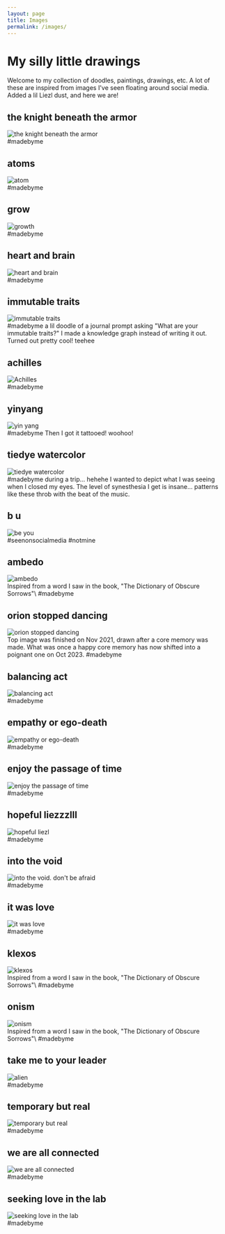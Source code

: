 ```yaml
---
layout: page
title: Images
permalink: /images/
---
```


# My silly little drawings
Welcome to my collection of doodles, paintings, drawings, etc.  A lot of these are inspired from images I've seen floating around social media. Added a lil Liezl dust, and here we are!

## the knight beneath the armor
<div id="the-knight-beneath-the-armor">
    <img src="{{ '/assets/img/knightbeneaththearmor.jpg' | prepend: site.baseurl }}" alt="the knight beneath the armor">
</div>
#madebyme

## atoms
<div id="atoms">
    <img src="{{ '/assets/img/atoms.jpg' | prepend: site.baseurl }}" alt="atom">
</div>
#madebyme

## grow
<div id="grow">
    <img src="{{ '/assets/img/grow.jpg' | prepend: site.baseurl }}" alt="growth">
</div>
#madebyme

## heart and brain
<div id="heart.n.brain">
    <img src="{{ '/assets/img/heart.n.brain.jpg' | prepend: site.baseurl }}" alt="heart and brain">
</div>
#madebyme

## immutable traits
<div id="immutable">
    <img src="{{ '/assets/img/immutabletraits.jpg' | prepend: site.baseurl }}" alt="immutable traits">
</div>
#madebyme a lil doodle of a journal prompt asking "What are your immutable traits?" I made a knowledge graph instead of writing it out.  Turned out pretty cool! teehee

## achilles
<div id="achilles">
    <img src="{{ '/assets/img/achilles.jpg' | prepend: site.baseurl }}" alt="Achilles">
</div>
#madebyme

## yinyang
<div id="yinyang">
    <img src="{{ '/assets/img/yinyang.jpg' | prepend: site.baseurl }}" alt="yin yang">
</div>
#madebyme Then I got it tattooed! woohoo!

## tiedye watercolor
<div id="tiedye">
    <img src="{{ '/assets/img/psychedelic.watercolor.jpg' | prepend: site.baseurl }}" alt="tiedye watercolor">
</div>
#madebyme during a trip... hehehe I wanted to depict what I was seeing when I closed my eyes.  The level of synesthesia I get is insane... patterns like these throb with the beat of the music. 

## b u 
<div id="beyou">
    <img src="{{ '/assets/img/bu.jpg' | prepend: site.baseurl }}" alt="be you">
</div>
#seenonsocialmedia #notmine

## ambedo
<div id="ambedo">
    <img src="{{ '/assets/img/ambedo.jpg' | prepend: site.baseurl }}" alt="ambedo">
</div>
Inspired from a word I saw in the book, "The Dictionary of Obscure Sorrows"\
#madebyme

## orion stopped dancing
<div id="orion-stopped-dancing">
    <img src="{{ '/assets/img/orionstoppeddancing.jpg' | prepend: site.baseurl }}" alt="orion stopped dancing">
</div>
Top image was finished on Nov 2021, drawn after a core memory was made. What was once a happy core memory has now shifted into a poignant one on Oct 2023. 
#madebyme

## balancing act
<div id="balancing-act">
    <img src="{{ '/assets/img/balancingact.jpg' | prepend: site.baseurl }}" alt="balancing act">
</div>
#madebyme

## empathy or ego-death
<div id="empathy-or-ego-death">
    <img src="{{ '/assets/img/empathyoregodeath.jpg' | prepend: site.baseurl }}" alt="empathy or ego-death">
</div>
#madebyme

## enjoy the passage of time
<div id="enjoy-the-passage-of-time">
    <img src="{{ '/assets/img/enjoythepassageoftime.jpg' | prepend: site.baseurl }}" alt="enjoy the passage of time">
</div>
#madebyme

## hopeful liezzzlll
<div id="hopeful-liezl">
    <img src="{{ '/assets/img/hopefuliezl.jpg' | prepend: site.baseurl }}" alt="hopeful liezl">
</div>
#madebyme

## into the void
<div id="into-the-void">
    <img src="{{ '/assets/img/intothevoid.dontbeafraid.jpg' | prepend: site.baseurl }}" alt="into the void. don't be afraid">
</div>
#madebyme

## it was love
<div id="it-was-love-for-what-i-knew-love-to-be">
    <img src="{{ '/assets/img/itwasloveforwhatiknewlovetobe.jpg' | prepend: site.baseurl }}" alt="it was love">
</div>
#madebyme

## klexos
<div id="klexos">
    <img src="{{ '/assets/img/klexos.jpg' | prepend: site.baseurl }}" alt="klexos">
</div>
Inspired from a word I saw in the book, "The Dictionary of Obscure Sorrows"\
#madebyme

## onism
<div id="onism">
    <img src="{{ '/assets/img/onism.jpg' | prepend: site.baseurl }}" alt="onism">
</div>
Inspired from a word I saw in the book, "The Dictionary of Obscure Sorrows"\
#madebyme

## take me to your leader
<div id="alien">
    <img src="{{ '/assets/img/takemetoyourleader.jpg' | prepend: site.baseurl }}" alt="alien">
</div>
#madebyme

## temporary but real
<div id="temporary-but-real">
    <img src="{{ '/assets/img/temporarybutreal.jpg' | prepend: site.baseurl }}" alt="temporary but real">
</div>
#madebyme

## we are all connected
<div id="we-are-all-connected">
    <img src="{{ '/assets/img/weareallconnected.jpg' | prepend: site.baseurl }}" alt="we are all connected">
</div>
#madebyme

## seeking love in the lab
<div id="seeking-love-in-the-lab">
    <img src="{{ '/assets/img/seekingloveinthelab.jpg' | prepend: site.baseurl }}" alt="seeking love in the lab">
</div>
#madebyme
